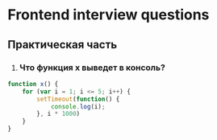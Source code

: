 # Frontend interview questions

## Практическая часть
1. ### Что функция x выведет в консоль?
```javascript
function x() {
    for (var i = 1; i <= 5; i++) {
        setTimeout(function() {
            console.log(i);
        }, i * 1000)
    }
}
```